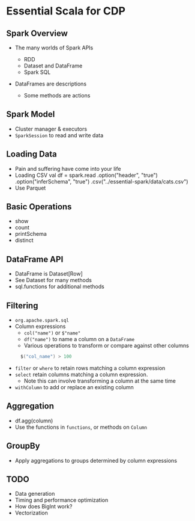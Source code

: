 # Essential Scala for CDP
## Spark Overview
- The many worlds of Spark APIs
  - RDD
  - Dataset and DataFrame
  - Spark SQL

- DataFrames are descriptions
  - Some methods are actions
  
  
## Spark Model
- Cluster manager & executors
- `SparkSession` to read and write data


## Loading Data
- Pain and suffering have come into your life
- Loading CSV
  val df = spark.read
    .option("header", "true")
    .option("inferSchema", "true")
    .csv("../essential-spark/data/cats.csv")
- Use Parquet


## Basic Operations
- show
- count
- printSchema
- distinct


## DataFrame API
- DataFrame is Dataset[Row]
- See Dataset for many methods
- sql.functions for additional methods


## Filtering
- `org.apache.spark.sql`
- Column expressions
  - `col("name")` or `$"name"`
  - `df("name")` to name a column on a `DataFrame`
  - Various operations to transform or compare against other columns
  ```scala
    $("col_name") > 100
  ```
- `filter` or `where` to retain rows matching a column expression
- `select` retain columns matching a column expression.
  - Note this can involve transforming a column at the same time
- `withColumn` to add or replace an existing column
    
    
## Aggregation
- df.agg(column)
- Use the functions in `functions`, or methods on `Column`


## GroupBy
- Apply aggregations to groups determined by column expressions


## TODO
- Data generation
- Timing and performance optimization
- How does BigInt work?
- Vectorization
